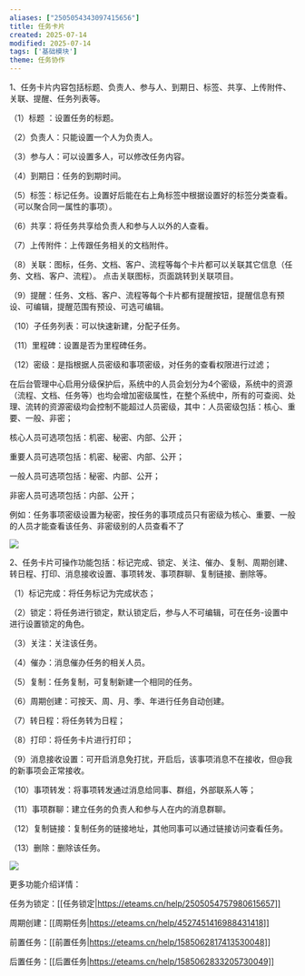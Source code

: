 ```yaml
---
aliases: ["2505054343097415656"]
title: 任务卡片
created: 2025-07-14
modified: 2025-07-14
tags: ['基础模块']
theme: 任务协作
---
```


1、任务卡片内容包括标题、负责人、参与人、到期日、标签、共享、上传附件、关联、提醒、任务列表等。

（1）标题 ：设置任务的标题。

（2）负责人：只能设置一个人为负责人。

（3）参与人：可以设置多人，可以修改任务内容。

（4）到期日：任务的到期时间。

（5）标签：标记任务。设置好后能在右上角标签中根据设置好的标签分类查看。（可以聚合同一属性的事项）。

（6）共享：将任务共享给负责人和参与人以外的人查看。

（7）上传附件：上传跟任务相关的文档附件。

（8）关联：图标，任务、文档、客户、流程等每个卡片都可以关联其它信息（任务、文档、客户、流程）。 点击关联图标，页面跳转到关联项目。

（9）提醒：任务、文档、客户、流程等每个卡片都有提醒按钮，提醒信息有预设、可编辑，提醒范围有预设、可选可编辑。

（10）子任务列表：可以快速新建，分配子任务。

（11）里程碑：设置是否为里程碑任务。

（12）密级：是指根据人员密级和事项密级，对任务的查看权限进行过滤；

在后台管理中心启用分级保护后，系统中的人员会划分为4个密级，系统中的资源（流程、文档、任务等）也均会增加密级属性，在整个系统中，所有的可查阅、处理、流转的资源密级均会控制不能超过人员密级，其中：人员密级包括：核心、重要、一般、非密；

核心人员可选项包括：机密、秘密、内部、公开；

重要人员可选项包括：机密、秘密、内部、公开；

一般人员可选项包括：秘密、内部、公开；

非密人员可选项包括：内部、公开；

例如：任务事项密级设置为秘密，按任务的事项成员只有密级为核心、重要、一般的人员才能查看该任务、非密级别的人员查看不了

![](6460e5099b036aa9f61bfeafb3e2c464.jpg)

2、任务卡片可操作功能包括：标记完成、锁定、关注、催办、复制、周期创建、转日程、打印、消息接收设置、事项转发、事项群聊、复制链接、删除等。

（1）标记完成：将任务标记为完成状态；

（2）锁定：将任务进行锁定，默认锁定后，参与人不可编辑，可在任务-设置中进行设置锁定的角色。

（3）关注：关注该任务。

（4）催办：消息催办任务的相关人员。

（5）复制：任务复制，可复制新建一个相同的任务。

（6）周期创建：可按天、周、月、季、年进行任务自动创建。

（7）转日程：将任务转为日程；

（8）打印：将任务卡片进行打印；

（9）消息接收设置：可开启消息免打扰，开启后，该事项消息不在接收，但@我的新事项会正常接收。

（10）事项转发：将事项转发通过消息给同事、群组，外部联系人等；

（11）事项群聊：建立任务的负责人和参与人在内的消息群聊。

（12）复制链接：复制任务的链接地址，其他同事可以通过链接访问查看任务。

（13）删除：删除该任务。

![](5b1e666bf7a0818e8fd7c801f9174605.jpg)

更多功能介绍详情：

任务为锁定：[[任务锁定|https://eteams.cn/help/2505054757980615657]]

周期创建：[[周期任务|https://eteams.cn/help/4527451416988431418]]

前置任务：[[前置任务|https://eteams.cn/help/1585062817413530048]]

后置任务：[[后置任务|https://eteams.cn/help/1585062833205730049]]